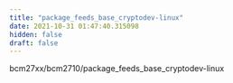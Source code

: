 ```yaml
---
title: "package_feeds_base_cryptodev-linux"
date: 2021-10-31 01:47:40.315098
hidden: false
draft: false
---
```


bcm27xx/bcm2710/package_feeds_base_cryptodev-linux

